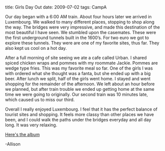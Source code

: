title: Girls Day Out
date: 2009-07-02
tags: CampA

Our day began with a 6:00 AM train.  About four hours later we arrived in Luxembourg.  We walked to many different places, stopping to shop along the way.  The bridges were very impressive, and made this destination of the most beautiful I have seen.  We stumbled upon the casemates.  These were the first underground tunnels built in the 1600’s.  For two euro we got to explore these tunnels.  They were are one of my favorite sites, thus far.  They also kept us cool on a hot day.



After a full morning of site seeing we ate a cafe called Urban.  I shared spiced chicken wraps and pommes with my roommate Jackie.  Pommes are wedge type fries.  This was my favorite meal so far.  One of the girls I was with ordered what she thought was a fanta, but she ended up with a big beer.  After lunch we split, half of the girls went home.  I stayed and went shopping for the remainder of the afternoon.  We left about an hour before we planned, but after train trouble we ended up getting home at the same time we were going to originally.  Our second train was 10 minutes late, which caused us to miss our third.

Overall I really enjoyed Luxembourg.  I feel that it has the perfect balance of tourist sites and shopping.  It feels more classy than other places we have been, and I could walk the paths under the bridges everyday and all day long.  It was very relaxing.

[Here's the album](https://www.flickr.com/photos/81581328@N02/29090607414/in/album-72157673945143295/)

-Allison
